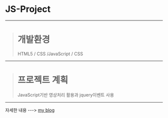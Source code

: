 # JS-Project

-------------------
> # 개발환경
> HTML5 / CSS /JavaScript / CSS 
  ------------------
> # 프로젝트 계획
>
>JavaScript기반 영상처리 활용과 jquery이벤트 사용
-------------------------
자세한 내용 ---> [my blog](https://vhe1723.tistory.com/49?category=925753)
